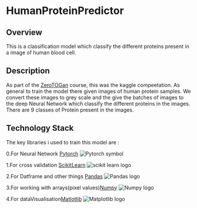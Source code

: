 # HumanProteinPredictor

## Overview
This is a classification model which classify the different proteins present in a image of human blood cell.

## Description
As part of the [ZeroTOGan](https://www.jovian.ml/) course, this was the kaggle compeetation.
As general to train the model there given images of human protein samples. We convert these images to grey scale and the give the batches of images to the deep Neural Network which classify the different proteins in the images. There are 9 classes of Protein present in the images.

## Technology Stack

The key libraries i used to train this model are :

0.For Neural Network [Pytorch](https://pytorch.org/) ![Pytorch symbol](https://www.google.com/url?sa=i&url=https%3A%2F%2Fcommons.wikimedia.org%2Fwiki%2FFile%3APytorch_logo.png&psig=AOvVaw2K5Mb8YA9vcAUAW8c8EqAh&ust=1595664985610000&source=images&cd=vfe&ved=0CAIQjRxqFwoTCKDuzbi55eoCFQAAAAAdAAAAABAD)

1.For cross validation [ScikitLearn](https://scikit-learn.org/stable/) ![scikit learn logo](https://banner2.cleanpng.com/20180823/ipi/kisspng-scikit-learn-python-scikit-image-logo-brand-custom-application-development-service-provider-ap-5b7f65a43cd484.7557485915350757482492.jpg)

2.For Datframe and other things [Pandas](https://pandas.pydata.org/) ![Pandas logo](https://www.google.com/url?sa=i&url=https%3A%2F%2Fwww.kindpng.com%2Fimgv%2FTihJToo_python-pandas-logo-transparent-hd-png-download%2F&psig=AOvVaw327MMjUcWGoh7RzEtSZs5i&ust=1595665170409000&source=images&cd=vfe&ved=0CAIQjRxqFwoTCJiOxpS65eoCFQAAAAAdAAAAABAS)

3.For working with arrays(pixel values)[Numpy](https://numpy.org/) ![Numpy logo](https://www.google.com/url?sa=i&url=https%3A%2F%2Fgithub.com%2Fnumpy%2Fnumpy.org%2Fissues%2F37&psig=AOvVaw1O4p8hOdkjVowmA2F97gv6&ust=1595665214967000&source=images&cd=vfe&ved=0CAIQjRxqFwoTCIiO-aS65eoCFQAAAAAdAAAAABAD)

4.For dataVisualisation[Matlotlib](https://matplotlib.org/) ![ Matplotlib logo](https://www.google.com/url?sa=i&url=https%3A%2F%2Fmatplotlib.org%2F3.3.0%2Fgallery%2Fmisc%2Flogos2.html&psig=AOvVaw3kCh9Z0YfJXHyGQlLJj8HL&ust=1595665271189000&source=images&cd=vfe&ved=0CAIQjRxqFwoTCOinksC65eoCFQAAAAAdAAAAABAD)

